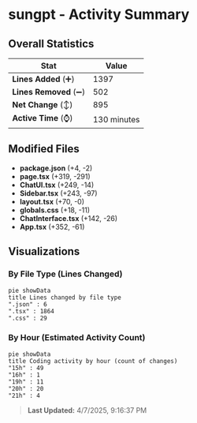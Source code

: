 # sungpt - Activity Summary 

## Overall Statistics

| Stat                   | Value                                                             |
| ---------------------- | ----------------------------------------------------------------- |
| **Lines Added** (➕)   | 1397                                          |
| **Lines Removed** (➖) | 502                                        |
| **Net Change** (↕)    | 895                |
| **Active Time** (⌚)   | 130 minutes |


## Modified Files
- **package.json** (+4, -2)
- **page.tsx** (+319, -291)
- **ChatUI.tsx** (+249, -14)
- **Sidebar.tsx** (+243, -97)
- **layout.tsx** (+70, -0)
- **globals.css** (+18, -11)
- **ChatInterface.tsx** (+142, -26)
- **App.tsx** (+352, -61)

## Visualizations

### By File Type (Lines Changed)

```mermaid
pie showData
title Lines changed by file type
".json" : 6
".tsx" : 1864
".css" : 29
```

### By Hour (Estimated Activity Count)

```mermaid
pie showData
title Coding activity by hour (count of changes)
"15h" : 49
"16h" : 1
"19h" : 11
"20h" : 20
"21h" : 4
```


> **Last Updated:** 4/7/2025, 9:16:37 PM